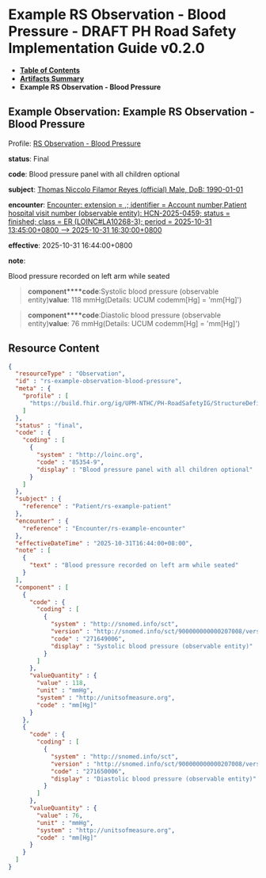 # Example RS Observation - Blood Pressure - DRAFT PH Road Safety Implementation Guide v0.2.0

* [**Table of Contents**](toc.md)
* [**Artifacts Summary**](artifacts.md)
* **Example RS Observation - Blood Pressure**

## Example Observation: Example RS Observation - Blood Pressure

Profile: [RS Observation - Blood Pressure](StructureDefinition-rs-observation-blood-pressure.md)

**status**: Final

**code**: Blood pressure panel with all children optional

**subject**: [Thomas Niccolo Filamor Reyes (official) Male, DoB: 1990-01-01](Patient-rs-example-patient.md)

**encounter**: [Encounter: extension = ,; identifier = Account number,Patient hospital visit number (observable entity): HCN-2025-0459; status = finished; class = ER (LOINC#LA10268-3); period = 2025-10-31 13:45:00+0800 --> 2025-10-31 16:30:00+0800](Encounter-rs-example-encounter.md)

**effective**: 2025-10-31 16:44:00+0800

**note**: 

> 

Blood pressure recorded on left arm while seated


> **component****code**:Systolic blood pressure (observable entity)**value**: 118 mmHg(Details: UCUM codemm[Hg] = 'mm[Hg]')

> **component****code**:Diastolic blood pressure (observable entity)**value**: 76 mmHg(Details: UCUM codemm[Hg] = 'mm[Hg]')



## Resource Content

```json
{
  "resourceType" : "Observation",
  "id" : "rs-example-observation-blood-pressure",
  "meta" : {
    "profile" : [
      "https://build.fhir.org/ig/UPM-NTHC/PH-RoadSafetyIG/StructureDefinition/rs-observation-blood-pressure"
    ]
  },
  "status" : "final",
  "code" : {
    "coding" : [
      {
        "system" : "http://loinc.org",
        "code" : "85354-9",
        "display" : "Blood pressure panel with all children optional"
      }
    ]
  },
  "subject" : {
    "reference" : "Patient/rs-example-patient"
  },
  "encounter" : {
    "reference" : "Encounter/rs-example-encounter"
  },
  "effectiveDateTime" : "2025-10-31T16:44:00+08:00",
  "note" : [
    {
      "text" : "Blood pressure recorded on left arm while seated"
    }
  ],
  "component" : [
    {
      "code" : {
        "coding" : [
          {
            "system" : "http://snomed.info/sct",
            "version" : "http://snomed.info/sct/900000000000207008/version/20241001",
            "code" : "271649006",
            "display" : "Systolic blood pressure (observable entity)"
          }
        ]
      },
      "valueQuantity" : {
        "value" : 118,
        "unit" : "mmHg",
        "system" : "http://unitsofmeasure.org",
        "code" : "mm[Hg]"
      }
    },
    {
      "code" : {
        "coding" : [
          {
            "system" : "http://snomed.info/sct",
            "version" : "http://snomed.info/sct/900000000000207008/version/20241001",
            "code" : "271650006",
            "display" : "Diastolic blood pressure (observable entity)"
          }
        ]
      },
      "valueQuantity" : {
        "value" : 76,
        "unit" : "mmHg",
        "system" : "http://unitsofmeasure.org",
        "code" : "mm[Hg]"
      }
    }
  ]
}

```
